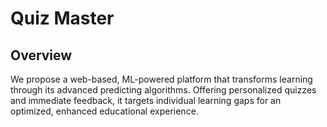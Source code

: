 # Quiz Master

## Overview
We propose a web-based, ML-powered platform that transforms learning through its advanced predicting algorithms. Offering personalized quizzes and immediate feedback, it targets individual learning gaps for an optimized, enhanced educational experience.

